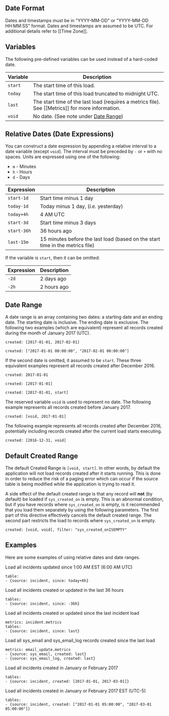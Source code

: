 ## Date Format

Dates and timestamps must be in "YYYY-MM-DD" or "YYYY-MM-DD HH:MM:SS" format. Dates and timestamps are assumed to be UTC. For additional details refer to [[Time Zone]].

## Variables

The following pre-defined variables can be used instead of a hard-coded date.

| Variable | Description |
|----------|-------------|
| `start`  | The start time of this load. |
| `today`  | The start time of this load truncated to midnight UTC. |
| `last`   | The start time of the last load (requires a metrics file). See [[Metrics]] for more information. |
| `void`   | No date. (See note under [Date Range](#date-range)) |

## Relative Dates (Date Expressions) 

You can construct a date expression by appending a relative interval to a date variable (except `void`). The interval must be preceded by `-` or `+` with no spaces. Units are expressed using one of the following:
* `m` - Minutes
* `h` - Hours
* `d` - Days

| Expression  | Description |
|-------------|-------------|
| `start-1d`  | Start time minus 1 day |
| `today-1d`  | Today minus 1 day, (_i.e._ yesterday) |
| `today+4h`  | 4 AM UTC |
| `start-3d`  | Start time minus 3 days |
| `start-36h` | 36 hours ago |
| `last-15m`  | 15 minutes before the last load (based on the start time in the metrics file) |
 
If the variable is `start`, then it can be omitted:

| Expression | Description |
|------------|-------------|
| `-2d` | 2 days ago |
| `-2h` | 2 hours ago |

## Date Range
A date range is an array containing two dates: a starting date and an ending date. The starting date is inclusive. The ending date is exclusive. The following two examples (which are equivalent) represent all records created during the month of January 2017 (UTC).

    created: [2017-01-01, 2017-02-01]

    created: ["2017-01-01 00:00:00", "2017-02-01 00:00:00"]

If the second date is omitted, it assumed to be `start`. These three equivalent examples represent all records created after December 2016.

    created: 2017-01-01

    created: [2017-01-01]

    created: [2017-01-01, start]

The reserved variable `void` is used to represent no date. The following example represents all records created before January 2017.

    created: [void, 2017-01-01]

The following example represents all records created after December 2016, potentially including records created after the current load starts executing.

    created: [2016-12-31, void]

## Default Created Range

The default Created Range is `[void, start]`. In other words, by default the application will not load records created after it starts running. This is done in order to reduce the risk of a paging error which can occur if the source table is being modified while the application is trying to read it.

A side effect of the default created range is that any record will **not** (by default) be loaded if `sys_created_on` is empty. This is an abnormal condition, but if you have records where `sys_created_on` is empty, is it recommended that you load them separately by using the following parameters. The first part of this directive effectively cancels the default created range. The second part restricts the load to records where `sys_created_on` is empty.

    created: [void, void], filter: "sys_created_onISEMPTY"

## Examples
Here are some examples of using relative dates and date ranges.

Load all incidents updated since 1:00 AM EST (6:00 AM UTC)

    table:
    - {source: incident, since: today+6h}

Load all incidents created or updated in the last 36 hours

    tables:
    - {source: incident, since: -36h}

Load all incidents created or updated since the last incident load

    metrics: incident.metrics
    tables:
    - {source: incident, since: last}

Load all sys_email and sys_email_log records created since the last load

    metrics: email_update.metrics
    - {source: sys_email, created: last}
    - {source: sys_email_log, created: last}

Load all incidents created in January or February 2017

    tables:
    - {source: incident, created: [2017-01-01, 2017-03-01]}

Load all incidents created in January or February 2017 EST (UTC-5)

    tables:
    - {source: incident, created: ["2017-01-01 05:00:00", "2017-03-01 05:00:00"]}
 
